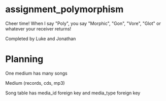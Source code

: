 assignment_polymorphism
=======================

Cheer time! When I say "Poly", you say "Morphic", "Gon", "Vore", "Glot" or whatever your receiver returns!


Completed by Luke and Jonathan

Planning
=======================

One medium has many songs

Medium (records, cds, mp3)

Song table has media_id foreign key and media_type foreign key